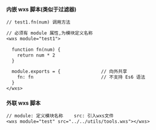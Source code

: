 #### 内嵌 wxs 脚本(类似于过滤器)

```txt
// test1.fn(num) 调用方法

// 必须有 module 属性,为模块定义名称
<wxs module="test1">

  function fn(num) {
    return num * 2
  }

  module.exports = {               // 向外共享
    fn: fn                         // 不支持 Es6 语法
  }
</wxs>
```

#### 外联 wxs 脚本

```txt
// module: 定义模块名称    src: 引入wxs文件
<wxs module="test" src="../../utils/tools.wxs"></wxs>
```
